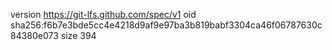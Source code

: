 version https://git-lfs.github.com/spec/v1
oid sha256:f6b7e3bde5cc4e4218d9af9e97ba3b819babf3304ca46f06787630c84380e073
size 394
